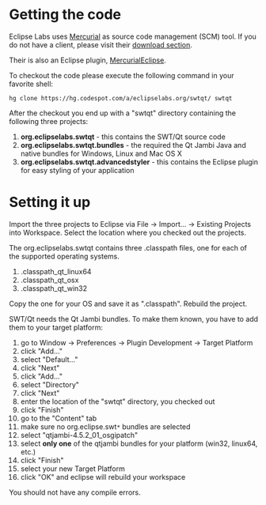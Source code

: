 # Getting the code #

Eclipse Labs uses [Mercurial](http://mercurial.selenic.com/) as source code management (SCM) tool. If you do not have a client, please visit their [download section](http://mercurial.selenic.com/downloads/).

Their is also an Eclipse plugin, [MercurialEclipse](http://javaforge.com/project/HGE).

To checkout the code please execute the following command in your favorite shell:
```
hg clone https://hg.codespot.com/a/eclipselabs.org/swtqt/ swtqt 
```

After the checkout you end up with a "swtqt" directory containing the following three projects:

  1. **org.eclipselabs.swtqt** - this contains the SWT/Qt source code
  1. **org.eclipselabs.swtqt.bundles** - the required the Qt Jambi Java and native bundles for Windows, Linux and Mac OS X
  1. **org.eclipselabs.swtqt.advancedstyler** - this contains the Eclipse plugin for easy styling of your application

# Setting it up #

Import the three projects to Eclipse via File -> Import... -> Existing Projects into Workspace. Select the location where you checked out the projects.

The org.eclipselabs.swtqt contains three .classpath files, one for each of the supported operating systems.

  1. .classpath\_qt\_linux64
  1. .classpath\_qt\_osx
  1. .classpath\_qt\_win32

Copy the one for your OS and save it as ".classpath". Rebuild the project.

SWT/Qt needs the Qt Jambi bundles. To make them known, you have to add them to your target platform:
  1. go to Window -> Preferences -> Plugin Development -> Target Platform
  1. click "Add..."
  1. select "Default..."
  1. click "Next"
  1. click "Add..."
  1. select "Directory"
  1. click "Next"
  1. enter the location of the "swtqt" directory, you checked out
  1. click "Finish"
  1. go to the "Content" tab
  1. make sure no org.eclipse.swt`*` bundles are selected
  1. select "qtjambi-4.5.2\_01\_osgipatch"
  1. select **only one** of the qtjambi bundles for your platform (win32, linux64, etc.)
  1. click "Finish"
  1. select your new Target Platform
  1. click "OK" and eclipse will rebuild your workspace

You should not have any compile errors.